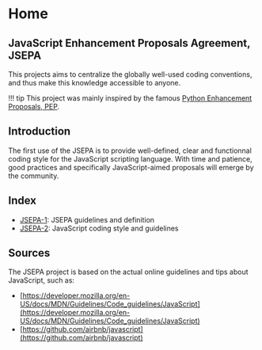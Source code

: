 # Home

## JavaScript Enhancement Proposals Agreement, JSEPA

This projects aims to centralize the globally well-used coding conventions, and thus make this knowledge accessible to anyone.

!!! tip
    This project was mainly inspired by the famous [Python Enhancement Proposals, PEP](https://peps.python.org/pep-0000/).

## Introduction

The first use of the JSEPA is to provide well-defined, clear and functionnal coding style for the JavaScript scripting language. With time and patience, good practices and specifically JavaScript-aimed proposals will emerge by the community.

## Index

* [JSEPA-1](/jsepas/jsepa-1): JSEPA guidelines and definition
* [JSEPA-2](/jsepas/jsepa-2): JavaScript coding style and guidelines

## Sources

The JSEPA project is based on the actual online guidelines and tips about JavaScript, such as:

* [https://developer.mozilla.org/en-US/docs/MDN/Guidelines/Code_guidelines/JavaScript](https://developer.mozilla.org/en-US/docs/MDN/Guidelines/Code_guidelines/JavaScript)
* [https://github.com/airbnb/javascript](https://github.com/airbnb/javascript)

